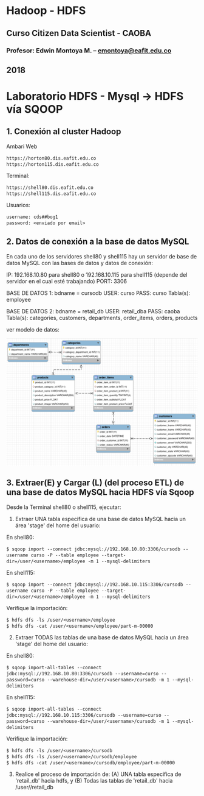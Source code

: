 # Hadoop - HDFS
## Curso Citizen Data Scientist - CAOBA
### Profesor: Edwin Montoya M. – emontoya@eafit.edu.co
## 2018

# Laboratorio HDFS - Mysql -> HDFS vía SQOOP

## 1. Conexión al cluster Hadoop

Ambari Web

    https://horton80.dis.eafit.edu.co
    https://horton115.dis.eafit.edu.co

Terminal:

    https://shell80.dis.eafit.edu.co
    https://shell115.dis.eafit.edu.co

Usuarios:

    username: cds##bog1
    password: <enviado por email>

## 2. Datos de conexión a la base de datos MySQL

En cada uno de los servidores shell80 y shell115 hay un servidor de base de datos MySQL con las bases de datos y datos de conexión:

IP: 192.168.10.80 para shell80 o 192.168.10.115 para shell115 (depende del servidor en el cual esté trabajando)
PORT: 3306

BASE DE DATOS 1: bdname = cursodb
USER:       curso
PASS:       curso
Tabla(s):   employee

BASE DE DATOS 2: bdname = retail_db
USER:       retail_dba
PASS:       caoba
Tabla(s):   categories, customers, departments, order_items, orders, products

ver modelo de datos:

![modelo retail](retail_db_schema.png)

## 3. Extraer(E) y Cargar (L) (del proceso ETL) de una base de datos MySQL hacia HDFS vía Sqoop

Desde la Terminal shell80 o shell115, ejecutar:

1. Extraer UNA tabla especifica de una base de datos MySQL hacia un área 'stage' del home del usuario:

En shell80:

    $ sqoop import --connect jdbc:mysql://192.168.10.80:3306/cursodb --username curso -P --table employee --target-dir=/user/<username>/employee -m 1 --mysql-delimiters

En shell115:

    $ sqoop import --connect jdbc:mysql://192.168.10.115:3306/cursodb --username curso -P --table employee --target-dir=/user/<username>/employee -m 1 --mysql-delimiters

Verifique la importación:

    $ hdfs dfs -ls /user/<username>/employee
    $ hdfs dfs -cat /user/<username>/employee/part-m-00000

2. Extraer TODAS las tablas de una base de datos MySQL hacia un área 'stage' del home del usuario:

En shell80:

    $ sqoop import-all-tables --connect jdbc:mysql://192.168.10.80:3306/cursodb --username=curso --password=curso --warehouse-dir=/user/<username>/cursodb -m 1 --mysql-delimiters

En shell115:

    $ sqoop import-all-tables --connect jdbc:mysql://192.168.10.115:3306/cursodb --username=curso --password=curso --warehouse-dir=/user/<username>/cursodb -m 1 --mysql-delimiters

Verifique la importación:

    $ hdfs dfs -ls /user/<username>/cursodb
    $ hdfs dfs -ls /user/<username>/cursodb/employee
    $ hdfs dfs -cat /user/<username>/cursodb/employee/part-m-00000

3. Realice el proceso de importación de: (A) UNA tabla especifica de 'retail_db' hacia hdfs, y (B) Todas las tablas de 'retail_db' hacia /user/<username>/retail_db